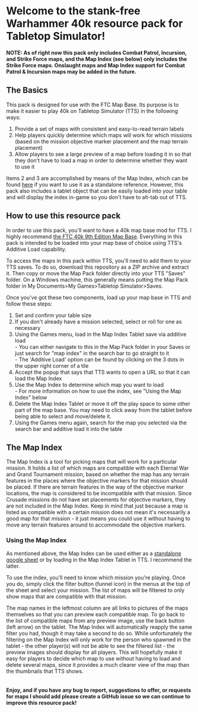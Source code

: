 # Welcome to the stank-free Warhammer 40k resource pack for Tabletop Simulator!

<b>NOTE: As of right now this pack only includes Combat Patrol, Incursion, and Strike Force maps, and the Map Index (see below) only includes the Strike Force maps. Onslaught maps and Map Index support for Combat Patrol & Incursion maps may be added in the future.</b>

## The Basics
This pack is designed for use with the FTC Map Base. Its purpose is to make it easier to play 40k on Tabletop Simulator (TTS) in the following ways:
  1) Provide a set of maps with consistent and easy-to-read terrain labels
  2) Help players quickly determine which maps will work for which missions (based on the mission objective marker placement and the map terrain placement)
  3) Allow players to see a large preview of a map before loading it in so that they don't have to load a map in order to determine whether they want to use it

Items 2 and 3 are accomplished by means of the Map Index, which can be found [here](https://docs.google.com/spreadsheets/d/16q2N1kH5Qmx_2X1uieNEGSmBKINaIf1I2aHZrRfLB6M/edit?usp=sharing) if you want to use it as a standalone reference. However, this pack also includes a tablet object that can be easily loaded into your table and will display the index in-game so you don't have to alt-tab out of TTS.

## How to use this resource pack

In order to use this pack, you'll want to have a 40k map base mod for TTS. I highly recommend [the FTC 40k 9th Edition Map Base](https://steamcommunity.com/workshop/filedetails/?id=2121424734). Everything in this pack is intended to be loaded into your map base of choice using TTS's Additive Load capability.

To access the maps in this pack within TTS, you'll need to add them to your TTS saves. To do so, download this repository as a ZIP archive and extract it. Then copy or move the Map Pack folder directly into your TTS "Saves" folder. On a Windows machine, this generally means putting the Map Pack folder in My Documents>My Games>Tabletop Simulator>Saves.

Once you've got these two components, load up your map base in TTS and follow these steps:

  1) Set and confirm your table size
  2) If you don't already have a mission selected, select or roll for one as necessary
  3) Using the Games menu, load in the Map Index Tablet save via additive load<br/>
    - You can either navigate to this in the Map Pack folder in your Saves or just search for "map index" in the search bar to go straight to it<br/>
    - The 'Additive Load' option can be found by clicking on the 3 dots in the upper right corner of a tile
  4) Accept the popup that says that TTS wants to open a URL so that it can load the Map Index
  5) Use the Map Index to determine which map you want to load<br/>
    - For more information on how to use the index, see "Using the Map Index" below
  6) Delete the Map Index Tablet or move it off the play space to some other part of the map base. You may need to click away from the tablet before being able to select and move/delete it.
  7) Using the Games menu again, search for the map you selected via the search bar and additive load it into the table

## The Map Index

The Map Index is a tool for picking maps that will work for a particular mission. It holds a list of which maps are compatible with each Eternal War and Grand Tournament mission, based on whether the map has any terrain features in the places where the objective markers for that mission should be placed. If there are terrain features in the way of the objective marker locations, the map is considered to be incompatible with that mission. Since Crusade missions do not have set placements for objective markers, they are not included in the Map Index. Keep in mind that just because a map is listed as compatible with a certain mission does not mean it's necessarily a good map for that mission - it just means you could use it without having to move any terrain features around to accommodate the objective markers.

### Using the Map Index

As mentioned above, the Map Index can be used either as a [standalone google sheet](https://docs.google.com/spreadsheets/d/16q2N1kH5Qmx_2X1uieNEGSmBKINaIf1I2aHZrRfLB6M/edit?usp=sharing) or by loading in the Map Index Tablet in TTS. I recommend the latter.

To use the index, you'll need to know which mission you're playing. Once you do, simply click the filter button (funnel icon) in the menus at the top of the sheet and select your mission. The list of maps will be filtered to only show maps that are compatible with that mission.

The map names in the leftmost column are all links to pictures of the maps themselves so that you can preview each compatible map. To go back to the list of compatible maps from any preview image, use the back button (left arrow) on the tablet. The Map Index will automatically reapply the same filter you had, though it may take a second to do so. While unfortunately the filtering on the Map Index will only work for the person who spawned in the tablet - the other player(s) will not be able to see the filtered list - the preview images should display for all players. This will hopefully make it easy for players to decide which map to use without having to load and delete several maps, since it provides a much clearer view of the map than the thumbnails that TTS shows.
<br/><br/><br/>
<b>Enjoy, and if you have any bug to report, suggestions to offer, or requests for maps I should add please create a GitHub issue so we can continue to improve this resource pack!</b>
